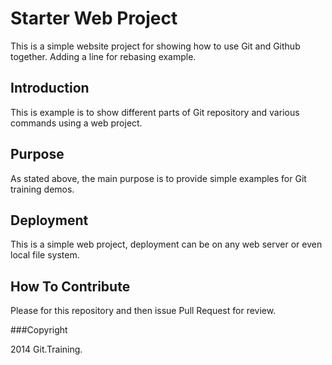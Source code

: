 # Starter Web Project

This is a simple website project for showing how to use Git and Github together. Adding a line for rebasing example.

## Introduction

This is example is to show different parts of Git repository and various commands using a web project.

## Purpose

As stated above, the main purpose is to provide simple examples for Git training demos.

## Deployment

This is a simple web project, deployment can be on any web server or even local file system.

## How To Contribute

Please for this repository and then issue Pull Request for review.

###Copyright

2014 Git.Training.